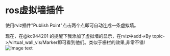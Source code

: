 # ros虚拟墙插件

使用rviz插件"Publish Point"点击两个点即可自动连成一条虚拟墙。

现在，在@kc944201 的提醒下我添加了虚拟墙的显示，在rviz中add->By topic->/virtual_wall_vis/Marker即可看到他们。类似于栅栏的效果,非常不错! ![Image text](https://github.com/DylanLN/virtual_wall/tree/melodic/pictures.pic.png)
